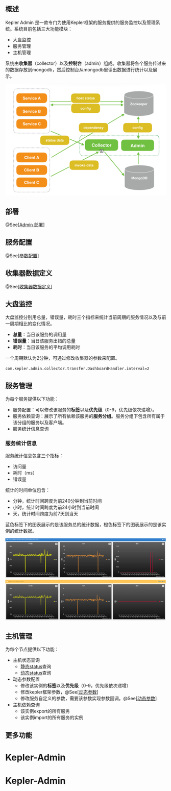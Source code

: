 ## 概述 ##
Kepler Admin 是一款专门为使用Kepler框架的服务提供的服务监控以及管理系统。系统目前包括三大功能模块：

- 大盘监控
- 服务管理
- 主机管理

系统由**收集器**（collector）以及**控制台**（admin）组成。收集器将各个服务传过来的数据存放到mongodb，然后控制台从mongodb里读出数据进行统计以及展示。

<img src="https://raw.githubusercontent.com/Kepler-Framework/Kepler-Images/master/admin_arch.png"/>

## 部署 ##

@See[<a href="https://github.com/Kepler-Framework/Kepler-Admin/wiki/%E9%83%A8%E7%BD%B2">Admin 部署</a>]

## 服务配置 ##

@See[<a href="https://github.com/Kepler-Framework/Kepler-All/wiki/%E5%8F%82%E6%95%B0%E9%85%8D%E7%BD%AE-%E6%9C%8D%E5%8A%A1%E7%9B%91%E6%8E%A7">参数配置</a>]

## 收集器数据定义 ##
@See[<a href="https://github.com/Kepler-Framework/Kepler-Admin/wiki/%E6%94%B6%E9%9B%86%E5%99%A8%E6%95%B0%E6%8D%AE%E5%AE%9A%E4%B9%89">收集器数据定义</a>]
## 大盘监控 ##

大盘监控分别用总量，错误量，耗时三个指标来统计当前周期的服务情况以及与前一周期相比的变化情况。

- **总量**：当日该服务的调用量
- **错误量**：当日该服务出错的总量
- **耗时**：当日该服务的平均调用耗时

一个周期默认为2分钟，可通过修改收集器的参数来配置。

`com.kepler.admin.collector.transfer.DashboardHandler.interval=2`

## 服务管理 ##

为每个服务提供以下功能：

- 服务配置：可以修改该服务的**标签**以及**优先级**（0-9，优先级依次递增）。
- 服务依赖查询：展示了所有依赖该服务的**服务分组**。服务分组下包含所有属于该分组的服务以及客户端。
- 服务统计信息查询

### 服务统计信息 ###

服务统计信息包含三个指标：

- 访问量
- 耗时（ms）
- 错误量

统计的时间单位包含：

- 分钟，统计时间跨度为前240分钟到当前时间
- 小时，统计时间跨度为前24小时到当前时间
- 天，统计时间跨度为前7天到当天

蓝色标签下的图表展示的是该服务总的统计数据，橙色标签下的图表展示的是该实例的统计数据。

<img src="https://raw.githubusercontent.com/Kepler-Framework/Kepler-Images/master/service_chat.png">

## 主机管理 ##

为每个节点提供以下功能：

- 主机状态查询
	- <a href="https://github.com/Kepler-Framework/Kepler-Admin/wiki/%E6%94%B6%E9%9B%86%E5%99%A8%E6%95%B0%E6%8D%AE%E5%AE%9A%E4%B9%89#status_static">静态status</a>查询
	- <a href="https://github.com/Kepler-Framework/Kepler-Admin/wiki/%E6%94%B6%E9%9B%86%E5%99%A8%E6%95%B0%E6%8D%AE%E5%AE%9A%E4%B9%89#status_dynamic">动态status</a>查询
- 动态参数配置
	- 修改该实例的**标签**以及**优先级**（0-9，优先级依次递增）
	- 修改kepler框架参数，@See[<a href="https://github.com/Kepler-Framework/Kepler-All/wiki/%E5%8F%82%E6%95%B0%E9%85%8D%E7%BD%AE-%E5%8A%A8%E6%80%81%E5%8F%82%E6%95%B0">动态参数</a>]
	- 修改服务自定义的参数，需要该参数实现参数回调。@See[<a href="https://github.com/Kepler-Framework/Kepler-All/wiki/%E5%8F%82%E6%95%B0%E9%85%8D%E7%BD%AE-%E5%8A%A8%E6%80%81%E5%8F%82%E6%95%B0">动态参数</a>]
- 主机依赖查询
	- 该实例export的所有服务
	- 该实例import的所有服务的实例

## 更多功能 ##
# Kepler-Admin
# Kepler-Admin
